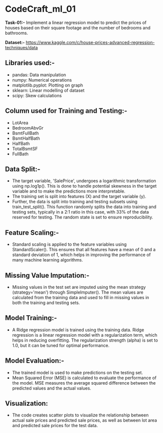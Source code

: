 # CodeCraft_ml_01
**Task-01:-**  Implement a linear regression model to predict the prices of houses based on their square footage and the number of bedrooms and bathrooms.

**Dataset:-** https://www.kaggle.com/c/house-prices-advanced-regression-techniques/data

## **Libraries used:-**
* pandas: Data manipulation
* numpy: Numerical operations
* matplotlib.pyplot: Plotting on graph
* sklearn: Linear modelling of dataset
* scipy: Skew calculations

## **Column used for Training and Testing:-**
* LotArea
* BedroomAbvGr
* BsmtFullBath
* BsmtHalfBath
* HalfBath
* TotalBsmtSF
* FullBath

## **Data Split:-**
* The target variable, 'SalePrice', undergoes a logarithmic transformation using np.log1p(). This is done to handle potential skewness in the target variable and to make the predictions more interpretable.
* The training set is split into features (X) and the target variable (y).
* Further, the data is split into training and testing subsets using train_test_split(). This function randomly splits the data into training and testing sets, typically in a 2:1 ratio in this case, with 33% of the data reserved for testing. The random state is set to ensure reproducibility.

## **Feature Scaling:-**
* Standard scaling is applied to the feature variables using StandardScaler(). This ensures that all features have a mean of 0 and a standard deviation of 1, which helps in improving the performance of many machine learning algorithms.

## **Missing Value Imputation:-**
* Missing values in the test set are imputed using the mean strategy (strategy='mean') through SimpleImputer(). The mean values are calculated from the training data and used to fill in missing values in both the training and testing sets.

## **Model Training:-**
* A Ridge regression model is trained using the training data. Ridge regression is a linear regression model with a regularization term, which helps in reducing overfitting. The regularization strength (alpha) is set to 1.0, but it can be tuned for optimal performance.

## **Model Evaluation:-**
* The trained model is used to make predictions on the testing set.
* Mean Squared Error (MSE) is calculated to evaluate the performance of the model. MSE measures the average squared difference between the predicted values and the actual values.

## **Visualization:**
* The code creates scatter plots to visualize the relationship between actual sale prices and predicted sale prices, as well as between lot area and predicted sale prices for the test data.
